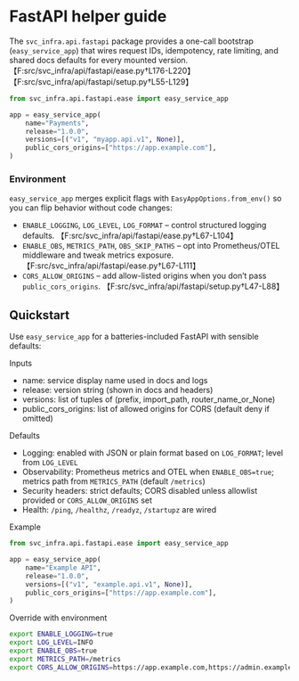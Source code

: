 # FastAPI helper guide

The `svc_infra.api.fastapi` package provides a one-call bootstrap (`easy_service_app`) that wires request IDs, idempotency, rate limiting, and shared docs defaults for every mounted version. 【F:src/svc_infra/api/fastapi/ease.py†L176-L220】【F:src/svc_infra/api/fastapi/setup.py†L55-L129】

```python
from svc_infra.api.fastapi.ease import easy_service_app

app = easy_service_app(
    name="Payments",
    release="1.0.0",
    versions=[("v1", "myapp.api.v1", None)],
    public_cors_origins=["https://app.example.com"],
)
```

### Environment

`easy_service_app` merges explicit flags with `EasyAppOptions.from_env()` so you can flip behavior without code changes:

- `ENABLE_LOGGING`, `LOG_LEVEL`, `LOG_FORMAT` – control structured logging defaults. 【F:src/svc_infra/api/fastapi/ease.py†L67-L104】
- `ENABLE_OBS`, `METRICS_PATH`, `OBS_SKIP_PATHS` – opt into Prometheus/OTEL middleware and tweak metrics exposure. 【F:src/svc_infra/api/fastapi/ease.py†L67-L111】
- `CORS_ALLOW_ORIGINS` – add allow-listed origins when you don’t pass `public_cors_origins`. 【F:src/svc_infra/api/fastapi/setup.py†L47-L88】

## Quickstart

Use `easy_service_app` for a batteries-included FastAPI with sensible defaults:

Inputs
- name: service display name used in docs and logs
- release: version string (shown in docs and headers)
- versions: list of tuples of (prefix, import_path, router_name_or_None)
- public_cors_origins: list of allowed origins for CORS (default deny if omitted)

Defaults
- Logging: enabled with JSON or plain format based on `LOG_FORMAT`; level from `LOG_LEVEL`
- Observability: Prometheus metrics and OTEL when `ENABLE_OBS=true`; metrics path from `METRICS_PATH` (default `/metrics`)
- Security headers: strict defaults; CORS disabled unless allowlist provided or `CORS_ALLOW_ORIGINS` set
- Health: `/ping`, `/healthz`, `/readyz`, `/startupz` are wired

Example
```python
from svc_infra.api.fastapi.ease import easy_service_app

app = easy_service_app(
    name="Example API",
    release="1.0.0",
    versions=[("v1", "example.api.v1", None)],
    public_cors_origins=["https://app.example.com"],
)
```

Override with environment
```bash
export ENABLE_LOGGING=true
export LOG_LEVEL=INFO
export ENABLE_OBS=true
export METRICS_PATH=/metrics
export CORS_ALLOW_ORIGINS=https://app.example.com,https://admin.example.com
```
